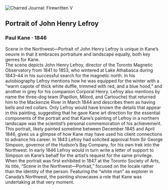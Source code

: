 <div class="artwork-of-the-day">
  <div class="container">
    <div class="img-wrapper">
      <img
        src="https://uploads6.wikiart.org/images/paul-kane/portrait-of-john-henry-lefroy-1846.jpg!Large.jpg"
        alt="Charred Journal: Firewritten V" />
    </div>
    <div class="artwork-detail">
      <div class="artwork-origin"> 
        <h2 class="artwork-name">Portrait of John Henry Lefroy</h2>
        <h3 class="artist">
          Paul Kane
                    ·  1846
        </h3>
      </div>
      <p class="description">
        <span class="artwork-description-text ng-binding" ng-bind-html="viewModel.ArtworkOfTheDay.Description | unsafe">Scene in the Northwest—Portrait of John Henry Lefroy  is unique in Kane’s oeuvre in that it embraces portraiture and landscape equally, both key genres for Kane. 
<br>          The scene depicts John Henry Lefroy, director of the Toronto Magnetic Observatory from 1841 to 1853, who wintered at Lake Athabasca during 1843–44 in his successful search for the magnetic north. In his autobiography Lefroy mentions how he was equipped for the winter with a “warm capote of thick white duffle, trimmed with red, and a blue hood,” and another in grey for his companion Corporal Henry.  Lefroy also mentions by name the three-dog team (Papillon, Milord, and Cartouche) that returned him to the Mackenzie River in March 1844 and describes them as having bells and red collars.  Only Lefroy would have known the details that appear in this painting, suggesting that he gave Kane art direction for the essential components of the portrait and that Kane’s painting of Lefroy in a northern landscape was the scientist’s personal commemoration of his achievement. 
<br>          This portrait, likely painted sometime between December 1845 and April 1846, gives us a glimpse of how Kane may have used his client connections to advance his career. In 1843 Lefroy had solicited approval from Sir George Simpson, governor of the Hudson’s Bay Company, for his own trek into the Northwest. In early 1846 Lefroy would in turn write a letter of support to Simpson on Kane’s behalf for the artist’s request for the same privilege. 
<br>          When the portrait was first exhibited in 1847 at the Toronto Society of Arts,  its title, “Scene in the Northwest—Portrait,” focused on the locale rather than the identity of the person. Featuring the “white man” as explorer in Canada’s Northwest, the painting showcases a role that Kane was undertaking at that very moment.</span>
                        <div class="text-shadow-container" ng-show="showShadow" style=""></div>
      </p>
    </div>
  </div>

</div>
